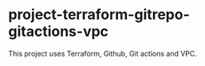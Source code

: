 # project-terraform-gitrepo-gitactions-vpc
This project uses Terraform, Github, Git actions and VPC.
